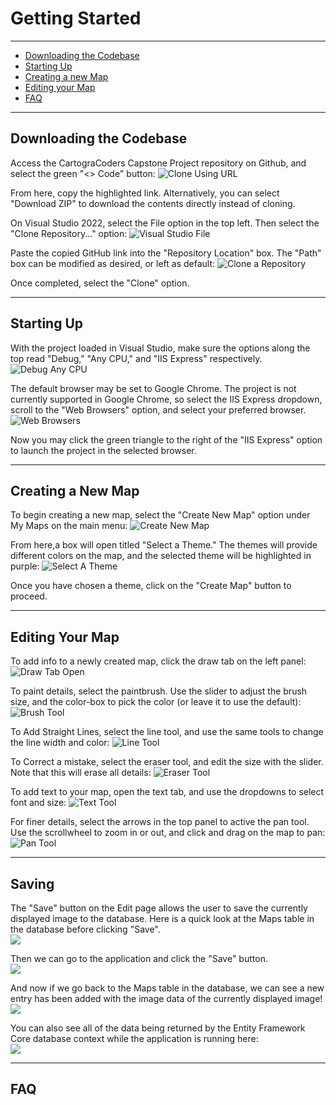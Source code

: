 # Getting Started
---
- [Downloading the Codebase](https://github.com/balfouwUC/CartograCodersCapstoneProject/blob/main/GettingStarted.md#downloading-the-codebase)
- [Starting Up](https://github.com/balfouwUC/CartograCodersCapstoneProject/blob/main/GettingStarted.md#starting-up)
- [Creating a new Map](https://github.com/balfouwUC/CartograCodersCapstoneProject/blob/main/GettingStarted.md#creating-a-new-map)
- [Editing your Map](https://github.com/balfouwUC/CartograCodersCapstoneProject/blob/main/GettingStarted.md#editing-your-map)
- [FAQ](https://github.com/balfouwUC/CartograCodersCapstoneProject/blob/main/GettingStarted.md#faq)

---

## Downloading the Codebase

Access the CartograCoders Capstone Project repository on Github, and select the green "<> Code" button:
![Clone Using URL](https://imgur.com/a/JUKRgb7)

From here, copy the highlighted link. Alternatively, you can select "Download ZIP" to download the contents directly instead of cloning.

On Visual Studio 2022, select the File option in the top left. Then select the "Clone Repository..." option:
![Visual Studio File](https://imgur.com/a/ykRCkYS)

Paste the copied GitHub link into the "Repository Location" box. The "Path" box can be modified as desired, or left as default:
![Clone a Repository](https://imgur.com/a/CiP00pl)

Once completed, select the "Clone" option.

---
## Starting Up

With the project loaded in Visual Studio, make sure the options along the top read "Debug," "Any CPU," and "IIS Express" respectively.
![Debug Any CPU](https://imgur.com/a/Ledz4JA)

The default browser may be set to Google Chrome. The project is not currently supported in Google Chrome, so select the IIS Express dropdown, scroll to the "Web Browsers" option, and select your preferred browser.
![Web Browsers](https://imgur.com/a/YLSACrD)

Now you may click the green triangle to the right of the "IIS Express" option to launch the project in the selected browser.

---
## Creating a New Map

To begin creating a new map, select the "Create New Map" option under My Maps on the main menu:
![Create New Map](https://imgur.com/a/rf0kOqA)

From here,a box will open titled "Select a Theme." The themes will provide different colors on the map, and the selected theme will be highlighted in purple:
![Select A Theme](https://imgur.com/a/jObXcNN)

Once you have chosen a theme, click on the "Create Map" button to proceed.

---
## Editing Your Map

To add info to a newly created map, click the draw tab on the left panel:
![Draw Tab Open](https://i.imgur.com/E4r1IUd.png)

To paint details, select the paintbrush. Use the slider to adjust the brush size, and the color-box to pick the color (or leave it to use the default):
![Brush Tool](https://i.imgur.com/RbZvTWa.png)

To Add Straight Lines, select the line tool, and use the same tools to change the line width and color:
![Line Tool](https://i.imgur.com/DWEfwN6.png)

To Correct a mistake, select the eraser tool, and edit the size with the slider. Note that this will erase all details:
![Eraser Tool](https://i.imgur.com/mkCiM9K.png)

To add text to your map, open the text tab, and use the dropdowns to select font and size:
![Text Tool](https://i.imgur.com/2WWejmY.png)

For finer details, select the arrows in the top panel to active the pan tool. Use the scrollwheel to zoom in or out, and click and drag on the map to pan:
![Pan Tool](https://i.imgur.com/IOBPw3l.png)

---

## Saving

The "Save" button on the Edit page allows the user to save the currently displayed image to the database. Here is a quick look at the Maps table in the database before clicking "Save".\
![](https://i.imgur.com/D2WYkr1.png)

Then we can go to the application and click the "Save" button.\
![](https://i.imgur.com/2kzB3OI.png)

And now if we go back to the Maps table in the database, we can see a new entry has been added with the image data of the currently displayed image!\
![](https://i.imgur.com/2sbsjuk.png)

You can also see all of the data being returned by the Entity Framework Core database context while the application is running here:\
![](https://i.imgur.com/o49eWiL.png)

---
## FAQ
